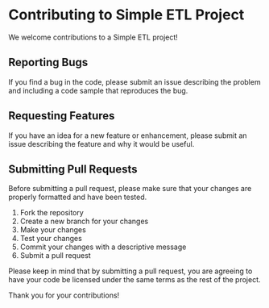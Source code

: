 # Contributing to Simple ETL Project

We welcome contributions to a Simple ETL project! 

## Reporting Bugs

If you find a bug in the code, please submit an issue describing the problem and including a code sample that reproduces the bug.

## Requesting Features

If you have an idea for a new feature or enhancement, please submit an issue describing the feature and why it would be useful.

## Submitting Pull Requests

Before submitting a pull request, please make sure that your changes are properly formatted and have been tested.

1. Fork the repository
2. Create a new branch for your changes
3. Make your changes
4. Test your changes
5. Commit your changes with a descriptive message
6. Submit a pull request

Please keep in mind that by submitting a pull request, you are agreeing to have your code be licensed under the same terms as the rest of the project.

Thank you for your contributions!

